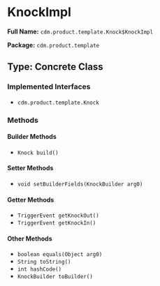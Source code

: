 # KnockImpl

**Full Name:** `cdm.product.template.Knock$KnockImpl`

**Package:** `cdm.product.template`

## Type: Concrete Class

### Implemented Interfaces

- `cdm.product.template.Knock`

### Methods

#### Builder Methods

- `Knock build()`

#### Setter Methods

- `void setBuilderFields(KnockBuilder arg0)`

#### Getter Methods

- `TriggerEvent getKnockOut()`
- `TriggerEvent getKnockIn()`

#### Other Methods

- `boolean equals(Object arg0)`
- `String toString()`
- `int hashCode()`
- `KnockBuilder toBuilder()`

